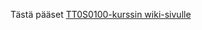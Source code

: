 Tästä pääset [TT0S0100-kurssin wiki-sivulle](https://github.com/JAMK-IT/TT0S0100-software-desing-and-testing/wiki)
